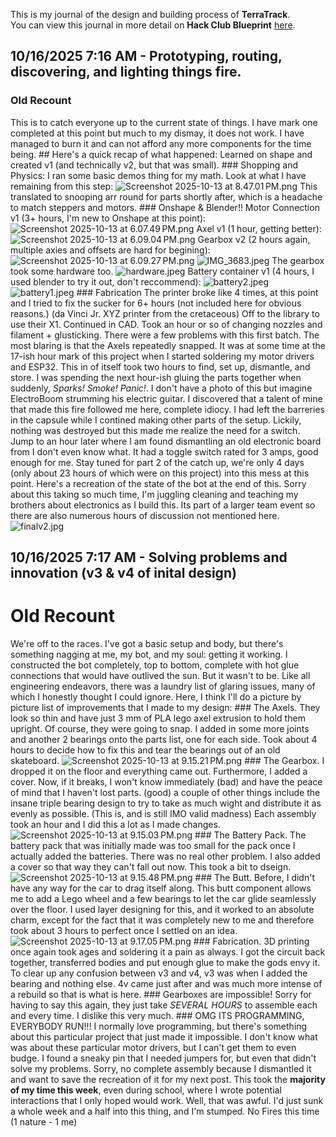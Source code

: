 <!--
  ===================    !!READ THIS NOTICE!!   ====================
  DO NOT edit this file manually. Your changes WILL BE OVERWRITTEN!
  This journal is auto generated and updated by Hack Club Blueprint.
  To edit this file, please edit your journal entries on Blueprint.
  ==================================================================
-->

This is my journal of the design and building process of **TerraTrack**.  
You can view this journal in more detail on **Hack Club Blueprint** [here](https://blueprint.hackclub.com/projects/485).


## 10/16/2025 7:16 AM - Prototyping, routing, discovering, and lighting things fire.  

### Old Recount
This is to catch everyone up to the current state of things. I have mark one completed at this point but much to my dismay, it does not work. I have managed to burn it and can not afford any more components for the time being. ## Here's a quick recap of what happened: Learned on shape and created v1 (and technically v2, but that was small). ### Shopping and Physics: I ran some basic demos thing for my math. Look at what I have remaining from this step: ![Screenshot 2025-10-13 at 8.47.01 PM.png](https://blueprint.hackclub.com/user-attachments/blobs/proxy/eyJfcmFpbHMiOnsiZGF0YSI6MjEyOSwicHVyIjoiYmxvYl9pZCJ9fQ==--ce863ee148fe07ac4a956e25b9c3699ae491ba2a/Screenshot%202025-10-13%20at%208.47.01%E2%80%AFPM.png) This translated to snooping arr round for parts shortly after, which is a headache to match steppers and motors. ### Onshape & Blender!! Motor Connection v1 (3+ hours, I'm new to Onshape at this point): ![Screenshot 2025-10-13 at 6.07.49 PM.png](https://blueprint.hackclub.com/user-attachments/blobs/proxy/eyJfcmFpbHMiOnsiZGF0YSI6MjEwMSwicHVyIjoiYmxvYl9pZCJ9fQ==--24c9de1d54a2a27b6ffd93e1f533da183c0c86bc/Screenshot%202025-10-13%20at%206.07.49%E2%80%AFPM.png) Axel v1 (1 hour, getting better): ![Screenshot 2025-10-13 at 6.09.04 PM.png](https://blueprint.hackclub.com/user-attachments/blobs/proxy/eyJfcmFpbHMiOnsiZGF0YSI6MjEwMiwicHVyIjoiYmxvYl9pZCJ9fQ==--eb67e40276f8980f2d921a971508730a8ad00375/Screenshot%202025-10-13%20at%206.09.04%E2%80%AFPM.png) Gearbox v2 (2 hours again, multiple axies and offsets are hard for begining): ![Screenshot 2025-10-13 at 6.09.27 PM.png](https://blueprint.hackclub.com/user-attachments/blobs/proxy/eyJfcmFpbHMiOnsiZGF0YSI6MjEwMywicHVyIjoiYmxvYl9pZCJ9fQ==--5ce81054dadda8320fc72e035bf6d243b317185d/Screenshot%202025-10-13%20at%206.09.27%E2%80%AFPM.png) ![IMG_3683.jpeg](https://blueprint.hackclub.com/user-attachments/blobs/proxy/eyJfcmFpbHMiOnsiZGF0YSI6MjEyMywicHVyIjoiYmxvYl9pZCJ9fQ==--480caa27d4988a4a23c7533696b3ccac98b95e12/IMG_3683.jpeg) The gearbox took some hardware too. ![hardware.jpeg](https://blueprint.hackclub.com/user-attachments/blobs/proxy/eyJfcmFpbHMiOnsiZGF0YSI6MjEyMiwicHVyIjoiYmxvYl9pZCJ9fQ==--0b4a1ccde9e5e79489c5a384a6013749bf9a652e/hardware.jpeg) Battery container v1 (4 hours, I used blender to try it out, don't reccommend): ![battery2.jpeg](https://blueprint.hackclub.com/user-attachments/blobs/proxy/eyJfcmFpbHMiOnsiZGF0YSI6MjEyNywicHVyIjoiYmxvYl9pZCJ9fQ==--1da79a0cfe1e78294a5a38b3602fa22b90c7cde6/battery2.jpeg) ![battery1.jpeg](https://blueprint.hackclub.com/user-attachments/blobs/proxy/eyJfcmFpbHMiOnsiZGF0YSI6MjEyOCwicHVyIjoiYmxvYl9pZCJ9fQ==--9344d516bb8165549ce07e4c68c8ab4fa47640db/battery1.jpeg) ### Fabrication The printer broke like 4 times, at this point and I tried to fix the sucker for 6+ hours (not included here for obvious reasons.) (da Vinci Jr. XYZ printer from the cretaceous) Off to the library to use their X1. Continued in CAD. Took an hour or so of changing nozzles and filament + glusticking. There were a few problems with this first batch. The most blaring is that the Axels repeatedly snapped. It was at some time at the 17-ish hour mark of this project when I started soldering my motor drivers and ESP32. This in of itself took two hours to find, set up, dismantle, and store. I was spending the next hour-ish gluing the parts together when suddenly, _Sparks!_ _Smoke!_ _Panic!_. I don't have a photo of this but imagine ElectroBoom strumming his electric guitar. I discovered that a talent of mine that made this fire followed me here, complete idiocy. I had left the barreries in the capsule while I contined making other parts of the setup. Lickily, nothing was destroyed but this made me realize the need for a switch. Jump to an hour later where I am found dismantling an old electronic board from I don't even know what. It had a toggle switch rated for 3 amps, good enough for me. Stay tuned for part 2 of the catch up, we're only 4 days (only about 23 hours of which were on this project) into this mess at this point. Here's a recreation of the state of the bot at the end of this. Sorry about this taking so much time, I'm juggling cleaning and teaching my brothers about electronics as I build this. Its part of a larger team event so there are also numerous hours of discussion not mentioned here. ![finalv2.jpg](https://blueprint.hackclub.com/user-attachments/blobs/proxy/eyJfcmFpbHMiOnsiZGF0YSI6MjEyNCwicHVyIjoiYmxvYl9pZCJ9fQ==--8b69cf2ed242e696763c0d22b8d1d48158aaa87a/finalv2.jpg)  

## 10/16/2025 7:17 AM - Solving problems and innovation (v3 & v4 of inital design)  

# Old Recount
We're off to the races. I've got a basic setup and body, but there's something nagging at me, my bot, and my soul: getting it working. I constructed the bot completely, top to bottom, complete with hot glue connections that would have outlived the sun. But it wasn't to be. Like all engineering endeavors, there was a laundry list of glaring issues, many of which I honestly thought I could ignore. Here, I think I'll do a picture by picture list of improvements that I made to my design: ### The Axels. They look so thin and have just 3 mm of PLA lego axel extrusion to hold them upright. Of course, they were going to snap. I added in some more joints and another 2 bearings onto the parts list, one for each side. Took about 4 hours to decide how to fix this and tear the bearings out of an old skateboard. ![Screenshot 2025-10-13 at 9.15.21 PM.png](https://blueprint.hackclub.com/user-attachments/blobs/proxy/eyJfcmFpbHMiOnsiZGF0YSI6MjEzNCwicHVyIjoiYmxvYl9pZCJ9fQ==--e94ae52f1d64d5fe4b02e869dcf1e9ba1eed0f52/Screenshot%202025-10-13%20at%209.15.21%E2%80%AFPM.png) ### The Gearbox. I dropped it on the floor and everything came out. Furthermore, I added a cover. Now, if it breaks, I won't know immediately (bad) and have the peace of mind that I haven't lost parts. (good) a couple of other things include the insane triple bearing design to try to take as much wight and distribute it as evenly as possible. (This is, and is still IMO valid madness) Each assembly took an hour and I did this a lot as I made changes. ![Screenshot 2025-10-13 at 9.15.03 PM.png](https://blueprint.hackclub.com/user-attachments/blobs/proxy/eyJfcmFpbHMiOnsiZGF0YSI6MjEzMywicHVyIjoiYmxvYl9pZCJ9fQ==--8985d672864fac0d97f18e1149e35b02836ee922/Screenshot%202025-10-13%20at%209.15.03%E2%80%AFPM.png) ### The Battery Pack. The battery pack that was initially made was too small for the pack once I actually added the batteries. There was no real other problem. I also added a cover so that way they can't fall out now. This took a bit to dseign. ![Screenshot 2025-10-13 at 9.15.48 PM.png](https://blueprint.hackclub.com/user-attachments/blobs/proxy/eyJfcmFpbHMiOnsiZGF0YSI6MjEzNSwicHVyIjoiYmxvYl9pZCJ9fQ==--ca8a892cc59fc47ef8fd34cce2827b5efe9b97ce/Screenshot%202025-10-13%20at%209.15.48%E2%80%AFPM.png) ### The Butt. Before, I didn't have any way for the car to drag itself along. This butt component allows me to add a Lego wheel and a few bearings to let the car glide seamlessly over the floor. I used layer designing for this, and it worked to an absolute charm, except for the fact that it was completely new to me and therefore took about 3 hours to perfect once I settled on an idea. ![Screenshot 2025-10-13 at 9.17.05 PM.png](https://blueprint.hackclub.com/user-attachments/blobs/proxy/eyJfcmFpbHMiOnsiZGF0YSI6MjEzNiwicHVyIjoiYmxvYl9pZCJ9fQ==--dc4cae53aba011ebaaffc77859b31968ff1cae2f/Screenshot%202025-10-13%20at%209.17.05%E2%80%AFPM.png) ### Fabrication. 3D printing once again took ages and soldering it a pain as always. I got the circuit back together, transferred bodies and put enough glue to make the gods envy it. To clear up any confusion between v3 and v4, v3 was when I added the bearing and nothing else. 4v came just after and was much more intense of a rebuild so that is what is here. ### Gearboxes are impossible! Sorry for having to say this again, they just take _SEVERAL HOURS_ to assemble each and every time. I dislike this very much. ### OMG ITS PROGRAMMING, EVERYBODY RUN!!! I normally love programming, but there's something about this particular project that just made it impossible. I don't know what was about these particular motor drivers, but I can't get them to even budge. I found a sneaky pin that I needed jumpers for, but even that didn't solve my problems. Sorry, no complete assembly because I dismantled it and want to save the recreation of it for my next post. This took the **majority of my time this week**, even during school, where I wrote potential interactions that I only hoped would work. Well, that was awful. I'd just sunk a whole week and a half into this thing, and I'm stumped. No Fires this time (1 nature - 1 me)  

